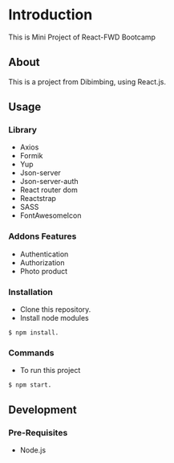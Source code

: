 # Introduction
This is Mini Project of React-FWD Bootcamp

## About
This is a project from Dibimbing, using React.js.

## Usage

### Library
- Axios
- Formik
- Yup
- Json-server
- Json-server-auth
- React router dom
- Reactstrap
- SASS
- FontAwesomeIcon

### Addons Features
- Authentication
- Authorization
- Photo product

### Installation
- Clone this repository.
- Install node modules
```
$ npm install.
```

### Commands
- To run this project 
```
$ npm start.
```

## Development

### Pre-Requisites
- Node.js